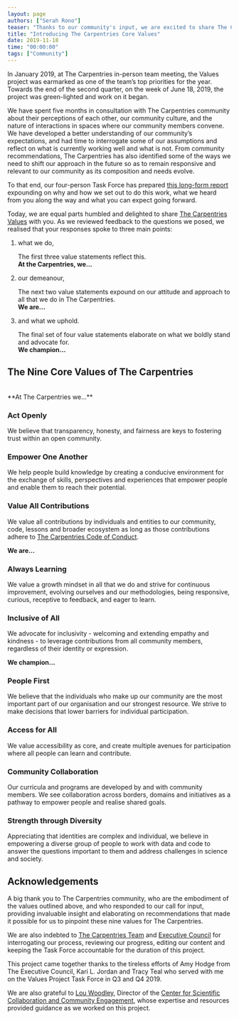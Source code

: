 ```yaml
---
layout: page
authors: ["Serah Rono"]
teaser: "Thanks to our community's input, we are excited to share The Carpentries' nine core values"
title: "Introducing The Carpentries Core Values"
date: 2019-11-18
time: "00:00:00"
tags: ["Community"]
---
```


In January 2019, at The Carpentries in-person team meeting, the Values project was earmarked as one of the team’s top priorities for the year. Towards the end of the second quarter, on the week of June 18, 2019, the project was green-lighted and work on it began.

We have spent five months in consultation with The Carpentries community about their perceptions of each other, our community culture, and the nature of interactions in spaces where our community members convene. We have developed a better understanding of our community’s expectations, and had time to interrogate some of our assumptions and reflect on what is currently working well and what is not. From community recommendations, The Carpentries has also identified some of the ways we need to shift our approach in the future so as to remain responsive and relevant to our community as its composition and needs evolve. 

To that end, our four-person Task Force has prepared [this long-form report](https://github.com/carpentries/task-forces/blob/master/2019/articulating-the-carpentries-values/2019-11-carpentries-values-summary.md) expounding on why and how we set out to do this work, what we heard from you along the way and what you can expect going forward. 

Today, we are equal parts humbled and delighted to share [The Carpentries Values](https://carpentries.org/values/) with you. As we reviewed feedback to the questions we posed, we realised that your responses spoke to three main points:

1. what we do, 

    The first three value statements reflect this. 
    <br/>**At the Carpentries, we...**

1. our demeanour,

    The next two value statements expound on our attitude and approach to all that we do in The Carpentries. 
    <br/>**We are...**

1. and what we uphold.

    The final set of four value statements elaborate on what we boldly stand and advocate for. 
    <br/>**We champion…**

## The Nine Core Values of The Carpentries

<br/>
**At The Carpentries we...**

### Act Openly

We believe that transparency, honesty, and fairness are keys to fostering trust within an open community. 

### Empower One Another

We help people build knowledge by creating a conducive environment for the exchange of skills, perspectives and experiences that empower people and enable them to reach their potential.

### Value All Contributions

We value all contributions by individuals and entities to our community, code, lessons and broader ecosystem as long as those contributions adhere to [The Carpentries Code of Conduct](https://docs.carpentries.org/topic_folders/policies/code-of-conduct.html).

**We are...**

### Always Learning

We value a growth mindset in all that we do and strive for continuous improvement, evolving ourselves and our methodologies, being responsive, curious, receptive to feedback, and eager to learn. 

### Inclusive of All

We advocate for inclusivity - welcoming and extending empathy and kindness -  to leverage contributions from all community members, regardless of their identity or expression.

**We champion...**

### People First

We believe that the individuals who make up our community are the most important part of our organisation and our strongest resource. We strive to make decisions that lower barriers for individual participation.

### Access for All

We value accessibility as core, and create multiple avenues for participation where all people can learn and contribute.

### Community Collaboration

Our curricula and programs are developed by and with community members. We see collaboration across borders, domains and initiatives as a pathway to empower people and realise shared goals.

### Strength through Diversity

Appreciating that identities are complex and individual, we believe in empowering a diverse group of people to work with data and code to answer the questions important to them and address challenges in science and society.

## Acknowledgements

A big thank you to The Carpentries community, who are the embodiment of the values outlined above, and who responded to our call for input, providing invaluable insight and elaborating on recommendations that made it possible for us to pinpoint these nine values for The Carpentries.

We are also indebted to [The Carpentries Team](https://carpentries.org/team/) and [Executive Council](https://carpentries.org/governance/) for interrogating our process, reviewing our progress, editing our content and keeping the Task Force accountable for the duration of this project.

This project came together thanks to the tireless efforts of Amy Hodge from The Executive Council, Kari L. Jordan and Tracy Teal who served with me on the Values Project Task Force in Q3 and Q4 2019.

We are also grateful to [Lou Woodley](https://twitter.com/LouWoodley), Director of the [Center for Scientific Collaboration and Community Engagement](https://www.cscce.org), whose expertise and resources provided guidance as we worked on this project.